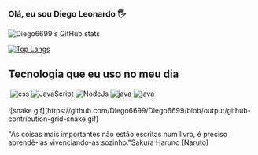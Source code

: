 ### Olá, eu sou Diego Leonardo 🖐️

![Diego6699's GitHub stats](https://github-readme-stats.vercel.app/api?username=Diego6699&show_icons=true&theme=radical)

[![Top Langs](https://github-readme-stats.vercel.app/api/top-langs/?username=Diego6699&layout=compact)](https://github.com/anuraghazra/github-readme-stats)
## Tecnologia que eu uso no meu dia
<div>
    <img align="center" style="display:inline-block;" alt="" src="https://img.shields.io/badge/HTML5-E34F26?style=for-the-badge&logo=html5&logoColor=white">
    <img align="center" style="display:inline-block;" alt="css" src="https://img.shields.io/badge/CSS3-1572B6?style=for-the-badge&logo=css3&logoColor=white">
    <img align="center" style="display:inline-block;" alt="JavaScript" src="https://img.shields.io/badge/JavaScript-323330?style=for-the-badge&logo=javascript&logoColor=F7DF1E">
    <img align="center" style="display:inline-block;" alt="NodeJs" src=https://img.shields.io/badge/Node.js-43853D?style=for-the-badge&logo=node.js&logoColor=white">
    <img align="center" style="display:inline-block;" alt="java" src="https://img.shields.io/badge/Java-ED8B00?style=for-the-badge&logo=java&logoColor=white">
    <img align="center" style="display:inline-block;" alt="java" src="https://img.shields.io/badge/Sass-CC6699?style=for-the-badge&logo=sass&logoColor=white">
    
</div>
<br>
![snake gif](https://github.com/Diego6699/Diego6699/blob/output/github-contribution-grid-snake.gif)

"As coisas mais importantes não estão escritas num livro, é preciso aprendê-las vivenciando-as sozinho."Sakura Haruno (Naruto)
